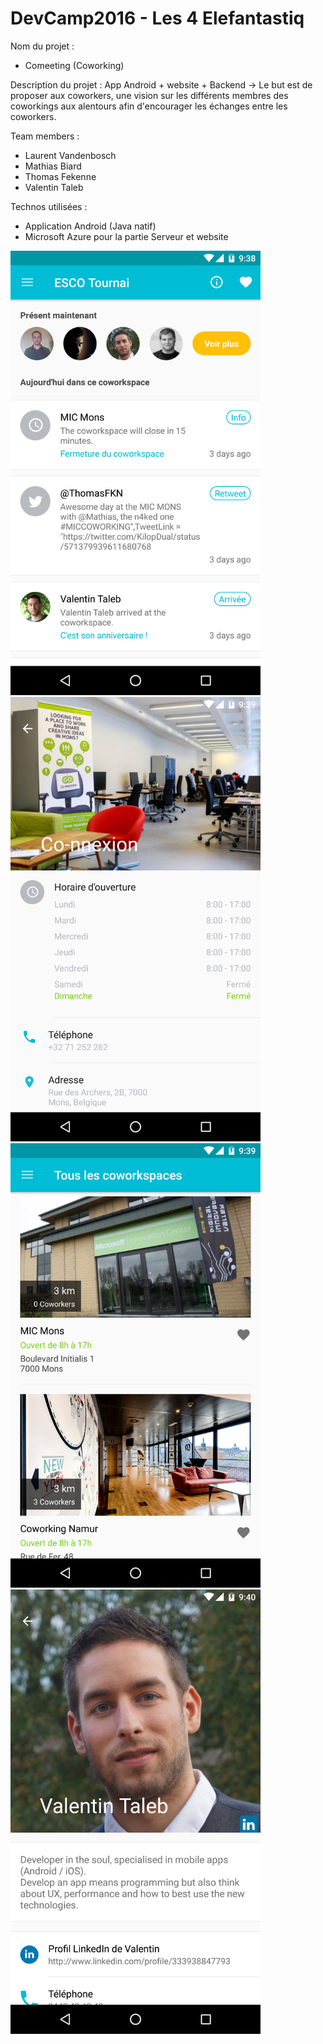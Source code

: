 # DevCamp2016 - Les 4 Elefantastiq


Nom du projet :
- Comeeting (Coworking)

Description du projet :
App Android + website + Backend -> Le but est de proposer aux coworkers, une vision sur les différents membres des coworkings aux alentours afin d'encourager les échanges entre les coworkers.

Team members :

- Laurent Vandenbosch
- Mathias Biard
- Thomas Fekenne
- Valentin Taleb

Technos utilisées :
- Application Android (Java natif)
- Microsoft Azure pour la partie Serveur et website


<img src="/Screenshots/Screenshot_1.png" width="400">
<img src="/Screenshots/Screenshot_2.png" width="400">
<img src="/Screenshots/Screenshot_3.png" width="400">
<img src="/Screenshots/Screenshot_4.png" width="400">
